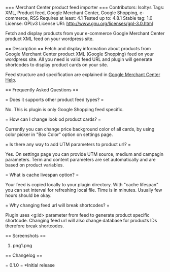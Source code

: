 === Merchant Center product feed importer ===
Contributors: lsoltys
Tags: XML, Product feed, Google Merchant Center, Google Shopping, e-commerce, RSS
Requires at least: 4.1
Tested up to: 4.8.1
Stable tag: 1.0
License: GPLv3
License URI: http://www.gnu.org/licenses/gpl-3.0.html

Fetch and display products from your e-commerce Google Merchant Center product XML feed on your wordpress site.

== Description ==
Fetch and display information about products from Google Merchant Center product XML (Google Shopping) feed on your wordpress site. All you need is valid feed URL and plugin will generate shortcodes to display product cards on your site.

Feed structure and specification are explained in [Google Merchant Center Help](https://support.google.com/merchants/answer/7052112?visit_id=1-636317402488791740-723275688&hl=en&rd=1).

== Frequently Asked Questions ==

= Does it supports other product feed types? =

No. This is plugin is only Google Shopping feed specific.

= How can I change look od product cards? =

Currently you can change price background color of all cards, by using color picker in "Box Color" option on settings page.

= Is there any way to add UTM parameters to product url? =

Yes. On settings page you can provide UTM source, medium and campagin parameters. Term and content parameters are set automatically and are based on product variables.

= What is cache livespan option? =

Your feed is copied locally to your plugin directory. With "cache lifespan" you can set interval for refreshing local file. Time is in minutes. Usually few hours should be okay.

= Why changing feed url will break shortcodes? =

Plugin uses <g:id> parameter from feed to generate product specific shortcode. Changing feed url will also change database for products IDs therefore break shortcodes.

== Screenshots ==
1. png1.png

== Changelog ==

= 0.1.0 =
*Initial release
